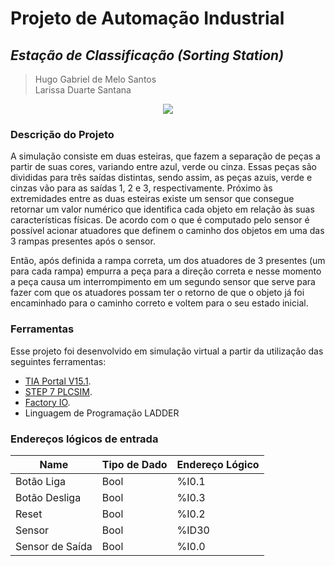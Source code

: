 # Projeto de Automação Industrial
## _Estação de Classificação (Sorting Station)_


>  Hugo Gabriel de Melo Santos <br/>
>  Larissa Duarte Santana

<p align="center">
  <img src="https://drive.google.com/uc?export=view&id=1G1dyyB2jy8fpW_XQ-wZS6W3tS32QUEOw" />
</p>

### Descrição do Projeto
A simulação consiste em duas esteiras, que fazem a separação de peças a partir de suas cores, variando entre azul, verde ou cinza. Essas peças são divididas para três saídas distintas, sendo assim, as peças azuis, verde e cinzas vão para as saídas 1, 2 e 3, respectivamente. Próximo às extremidades entre as duas esteiras existe um sensor que consegue retornar um valor numérico que identifica cada objeto em relação às suas características físicas. De acordo com o que é computado pelo sensor é possível acionar atuadores que definem o caminho dos objetos em uma das 3 rampas presentes após o sensor.

Então, após definida a rampa correta, um dos atuadores de 3 presentes (um para cada rampa) empurra a peça para a direção correta e nesse momento a peça causa um interrompimento em um segundo sensor que serve para fazer com que os atuadores possam ter o retorno de que o objeto já foi encaminhado para o caminho correto e voltem para o seu estado inicial.

### Ferramentas

Esse projeto foi desenvolvido em simulação virtual a partir da utilização das seguintes ferramentas:
- [TIA Portal V15.1](https://support.industry.siemens.com/cs/document/109761045/simatic-step-7-and-wincc-v15-1-trial-download?dti=0&pnid=14666&lc=en-WW).
- [STEP 7 PLCSIM](https://support.industry.siemens.com/cs/document/109761045/simatic-step-7-and-wincc-v15-1-trial-download?dti=0&pnid=14666&lc=en-WW).
- [Factory IO](https://factoryio.com).
- Linguagem de Programação LADDER

### Endereços lógicos de entrada
| Name | Tipo de Dado | Endereço Lógico
| ------ | ------ | -------- |
| Botão Liga | Bool | %I0.1 |
| Botão Desliga | Bool | %I0.3 |
| Reset | Bool | %I0.2 |
| Sensor | Bool | %ID30 |
| Sensor de Saída | Bool | %I0.0 |





